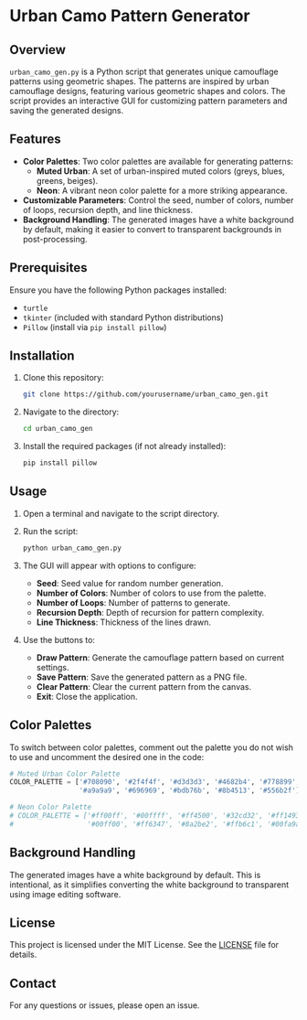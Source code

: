 # Urban Camo Pattern Generator

## Overview

`urban_camo_gen.py` is a Python script that generates unique camouflage patterns using geometric shapes. The patterns are inspired by urban camouflage designs, featuring various geometric shapes and colors. The script provides an interactive GUI for customizing pattern parameters and saving the generated designs.

## Features

- **Color Palettes**: Two color palettes are available for generating patterns:
  - **Muted Urban**: A set of urban-inspired muted colors (greys, blues, greens, beiges).
  - **Neon**: A vibrant neon color palette for a more striking appearance.
- **Customizable Parameters**: Control the seed, number of colors, number of loops, recursion depth, and line thickness.
- **Background Handling**: The generated images have a white background by default, making it easier to convert to transparent backgrounds in post-processing.

## Prerequisites

Ensure you have the following Python packages installed:
- `turtle`
- `tkinter` (included with standard Python distributions)
- `Pillow` (install via `pip install pillow`)

## Installation

1. Clone this repository:
   ```bash
   git clone https://github.com/yourusername/urban_camo_gen.git
   ```

2. Navigate to the directory:
   ```bash
   cd urban_camo_gen
   ```

3. Install the required packages (if not already installed):
   ```bash
   pip install pillow
   ```

## Usage

1. Open a terminal and navigate to the script directory.
2. Run the script:
   ```bash
   python urban_camo_gen.py
   ```

3. The GUI will appear with options to configure:
   - **Seed**: Seed value for random number generation.
   - **Number of Colors**: Number of colors to use from the palette.
   - **Number of Loops**: Number of patterns to generate.
   - **Recursion Depth**: Depth of recursion for pattern complexity.
   - **Line Thickness**: Thickness of the lines drawn.

4. Use the buttons to:
   - **Draw Pattern**: Generate the camouflage pattern based on current settings.
   - **Save Pattern**: Save the generated pattern as a PNG file.
   - **Clear Pattern**: Clear the current pattern from the canvas.
   - **Exit**: Close the application.

## Color Palettes

To switch between color palettes, comment out the palette you do not wish to use and uncomment the desired one in the code:

```python
# Muted Urban Color Palette
COLOR_PALETTE = ['#708090', '#2f4f4f', '#d3d3d3', '#4682b4', '#778899', 
                 '#a9a9a9', '#696969', '#bdb76b', '#8b4513', '#556b2f']

# Neon Color Palette
# COLOR_PALETTE = ['#ff00ff', '#00ffff', '#ff4500', '#32cd32', '#ff1493', 
#                  '#00ff00', '#ff6347', '#8a2be2', '#ffb6c1', '#00fa9a']
```

## Background Handling

The generated images have a white background by default. This is intentional, as it simplifies converting the white background to transparent using image editing software.

## License

This project is licensed under the MIT License. See the [LICENSE](LICENSE) file for details.

## Contact

For any questions or issues, please open an issue.
